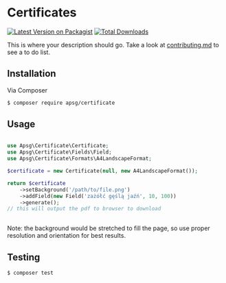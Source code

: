 # Certificates

[![Latest Version on Packagist][ico-version]][link-packagist]
[![Total Downloads][ico-downloads]][link-downloads]
<!-- [![Build Status][ico-travis]][link-travis] -->
<!-- [![StyleCI][ico-styleci]][link-styleci] -->

This is where your description should go. Take a look at [contributing.md](contributing.md) to see a to do list.

## Installation

Via Composer

``` bash
$ composer require apsg/certificate
```

## Usage

```php

use Apsg\Certificate\Certificate;
use Apsg\Certificate\Fields\Field;
use Apsg\Certificate\Formats\A4LandscapeFormat;

$certificate = new Certificate(null, new A4LandscapeFormat());

return $certificate
    ->setBackground('/path/to/file.png')
    ->addField(new Field('zażółć gęślą jaźń', 10, 100))
    ->generate();
// this will output the pdf to browser to download
 
```

Note: the background would be stretched to fill the page, so use proper resolution and orientation for best results.

## Testing

``` bash
$ composer test
```

[ico-version]: https://img.shields.io/packagist/v/apsg/certificate.svg?style=flat-square
[ico-downloads]: https://img.shields.io/packagist/dt/apsg/certificate.svg?style=flat-square
[ico-travis]: https://img.shields.io/travis/apsg/certificate/master.svg?style=flat-square
[ico-styleci]: https://styleci.io/repos/12345678/shield

[link-packagist]: https://packagist.org/packages/apsg/certificate
[link-downloads]: https://packagist.org/packages/apsg/certificate
[link-travis]: https://travis-ci.org/apsg/certificate
[link-styleci]: https://styleci.io/repos/12345678
[link-author]: https://github.com/apsg
[link-contributors]: ../../contributors
